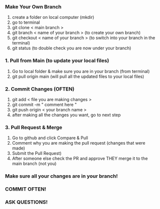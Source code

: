 
### Make Your Own Branch

1. create a folder on local computer (mkdir)
2. go to terminal
3. git clone < main branch >
4. git branch < name of your branch > (to create your own branch)
5. git checkout < name of your branch > (to switch into your branch in the terminal)
6. git status (to double check you are now under your branch)

### 1. Pull from Main (to update your local files)

1. Go to local folder & make sure you are in your branch (from terminal)
2. git pull origin main (will pull all the updated files to your local files)

### 2. Commit Changes (OFTEN)

1. git add < file you are making changes >
2. git commit -m " comment here "
3. git push origin < your branch name >
4. after making all the changes you want, go to next step

### 3. Pull Request & Merge

1. Go to github and click Compare & Pull
2. Comment why you are making the pull request (changes that were made)
3. Submit the Pull Request)
4. After someone else check the PR and approve THEY merge it to the main branch (not you)

### Make sure all your changes are in your branch!

### COMMIT OFTEN!

### ASK QUESTIONS!
